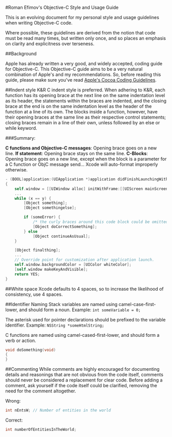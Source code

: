 #Roman Efimov's Objective-C Style and Usage Guide

This is an evolving document for my personal style and usage guidelines when writing Objective-C code.

Where possible, these guidelines are derived from the notion that code must be read many times, but written only once, and so places an emphasis on clarity and explicitness over terseness.

##Background

Apple has already written a very good, and widely accepted, coding guide for Objective-C.  This Objective-C guide aims to be a very natural combination of Apple's and my recommendations. So, before reading this guide, please make sure you've read [Apple's Cocoa Coding Guidelines](http://developer.apple.com/documentation/Cocoa/Conceptual/CodingGuidelines/index.html).

##Indent style
K&R C indent style is preferred. When adhering to K&R, each function has its opening brace at the next line on the same indentation level as its header, the statements within the braces are indented, and the closing brace at the end is on the same indentation level as the header of the function at a line of its own. The blocks inside a function, however, have their opening braces at the same line as their respective control statements; closing braces remain in a line of their own, unless followed by an else or while keyword.

###Summary:

__C functions and Objective-C messages__: Opening brace goes on a new line.
__If statement__: Opening brace stays on the same line.
__C-Blocks__: Opening brace goes on a new line, except when the block is a parameter for a C function or ObjC message send... Xcode will auto-format improperly otherwise.

```objective-c
- (BOOL)application:(UIApplication *)application didFinishLaunchingWithOptions:(NSDictionary *)launchOptions
{
    self.window = [[UIWindow alloc] initWithFrame:[[UIScreen mainScreen] bounds]];
    ...
    while (x == y) {
        [Object something];
        [Object somethingelse];

        if (someError) {
            /* the curly braces around this code block could be omitted */
            [Object doCorrectSomething];
        } else
            [Object continueAsUsual];
    }

    [Object finalthing];
    ...
    // Override point for customization after application launch.
    self.window.backgroundColor = [UIColor whiteColor];
    [self.window makeKeyAndVisible];
    return YES;
}
````

##White space
Xcode defaults to 4 spaces, so to increase the likelihood of consistency, use 4 spaces.

##Identifier Naming
Stack variables are named using camel-case-first-lower, and should form a noun. Example: `int someVariable = 0;`

The asterisk used for pointer declarations should be prefixed to the variable identifier. Example: `NSString *someHtmlString;`

C functions are named using camel-cased-first-lower, and should form a verb or action.

```objective-c
void doSomething(void)
{
}
```

##Commenting
While comments are highly encouraged for documenting details and reasonings that are not obvious from the code itself, comments should never be considered a replacement for clear code. Before adding a comment, ask yourself if the code itself could be clarified, removing the need for the comment altogether.

Wrong:

```objective-c
int nEntsW; // Number of entities in the world
```

Correct:

```objective-c
int numberOfEntitiesInTheWorld;
```